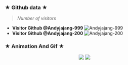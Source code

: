 
### ★ Github data ★
>
> *Number of visitors*
* **Visitor Github @Andyjajang-999**
![Andyjajang-999](https://komarev.com/ghpvc/?username=Andyjajang-999&color=blue)
* **Visitor Github @Andyjajang-200**
![Andyjajang-200](https://komarev.com/ghpvc/?username=Andyjajang-200&color=red)
>




### ★ Animation And Gif ★
<p align="center">
<img src="https://media4.giphy.com/media/10YWqUivkQPeeJWD3u/giphy.webp?cid=6c09b952jhzyr4a6fxtp4m1iq0ue0m843gqvg5zy7aio42kr&rid=giphy.webp&ct=g">
<img src="https://media2.giphy.com/media/RLJxQtX8Hs7XytaoyX/giphy.webp?cid=6c09b952c183e9a47934bb1e41e6ef32502a85be9b9fd8a5&rid=giphy.webp&ct=g">
</p>
<p align="center">

